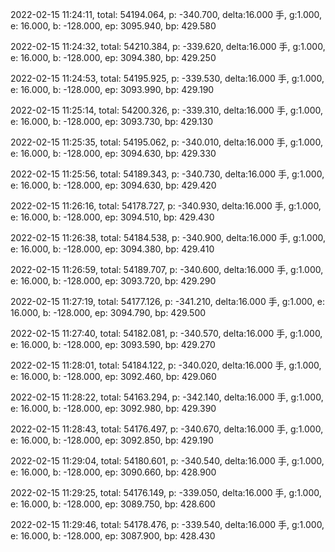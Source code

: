 2022-02-15 11:24:11, total: 54194.064, p: -340.700, delta:16.000 手, g:1.000, e: 16.000, b: -128.000, ep: 3095.940, bp: 429.580

2022-02-15 11:24:32, total: 54210.384, p: -339.620, delta:16.000 手, g:1.000, e: 16.000, b: -128.000, ep: 3094.380, bp: 429.250

2022-02-15 11:24:53, total: 54195.925, p: -339.530, delta:16.000 手, g:1.000, e: 16.000, b: -128.000, ep: 3093.990, bp: 429.190

2022-02-15 11:25:14, total: 54200.326, p: -339.310, delta:16.000 手, g:1.000, e: 16.000, b: -128.000, ep: 3093.730, bp: 429.130

2022-02-15 11:25:35, total: 54195.062, p: -340.010, delta:16.000 手, g:1.000, e: 16.000, b: -128.000, ep: 3094.630, bp: 429.330

2022-02-15 11:25:56, total: 54189.343, p: -340.730, delta:16.000 手, g:1.000, e: 16.000, b: -128.000, ep: 3094.630, bp: 429.420

2022-02-15 11:26:16, total: 54178.727, p: -340.930, delta:16.000 手, g:1.000, e: 16.000, b: -128.000, ep: 3094.510, bp: 429.430

2022-02-15 11:26:38, total: 54184.538, p: -340.900, delta:16.000 手, g:1.000, e: 16.000, b: -128.000, ep: 3094.380, bp: 429.410

2022-02-15 11:26:59, total: 54189.707, p: -340.600, delta:16.000 手, g:1.000, e: 16.000, b: -128.000, ep: 3093.720, bp: 429.290

2022-02-15 11:27:19, total: 54177.126, p: -341.210, delta:16.000 手, g:1.000, e: 16.000, b: -128.000, ep: 3094.790, bp: 429.500

2022-02-15 11:27:40, total: 54182.081, p: -340.570, delta:16.000 手, g:1.000, e: 16.000, b: -128.000, ep: 3093.590, bp: 429.270

2022-02-15 11:28:01, total: 54184.122, p: -340.020, delta:16.000 手, g:1.000, e: 16.000, b: -128.000, ep: 3092.460, bp: 429.060

2022-02-15 11:28:22, total: 54163.294, p: -342.140, delta:16.000 手, g:1.000, e: 16.000, b: -128.000, ep: 3092.980, bp: 429.390

2022-02-15 11:28:43, total: 54176.497, p: -340.670, delta:16.000 手, g:1.000, e: 16.000, b: -128.000, ep: 3092.850, bp: 429.190

2022-02-15 11:29:04, total: 54180.601, p: -340.540, delta:16.000 手, g:1.000, e: 16.000, b: -128.000, ep: 3090.660, bp: 428.900

2022-02-15 11:29:25, total: 54176.149, p: -339.050, delta:16.000 手, g:1.000, e: 16.000, b: -128.000, ep: 3089.750, bp: 428.600

2022-02-15 11:29:46, total: 54178.476, p: -339.540, delta:16.000 手, g:1.000, e: 16.000, b: -128.000, ep: 3087.900, bp: 428.430